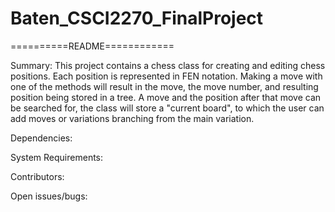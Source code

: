 # Baten_CSCI2270_FinalProject

==========README============

Summary:
This project contains a chess
class for creating and editing
chess positions. Each position
is represented in FEN notation.
Making a move with one of the
methods will result in the
move, the move number, and 
resulting position being stored 
in a tree. A move and the position 
after that move can be searched 
for, the class will store a 
"current board", to which the user
can add moves or variations
branching from the main variation.

Dependencies:

System Requirements:

Contributors:

Open issues/bugs:
